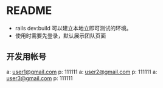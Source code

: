 # README

- rails dev:build 可以建立本地立即可测试的环境。
- 使用时需要先登录，默认展示团队页面

## 开发用帐号

 a: user1@gmail.com p: 111111
 a: user2@gmail.com p: 111111
 a: user3@gmail.com p: 111111
